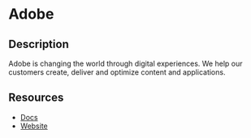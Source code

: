 # Adobe

## Description
Adobe is changing the world through digital experiences. We help our customers create, deliver and optimize content and applications.

## Resources
* [Docs](https://developer.adobe.com/)
* [Website](adobe.com)